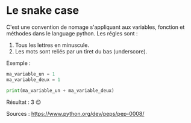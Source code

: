 # Le snake case
C'est une convention de nomage s'appliquant aux variables, fonction et méthodes dans le language python.
Les régles sont :
1. Tous les lettres en minuscule.
2. Les mots sont reliés par un tiret du bas (underscore).

Exemple :
```Python
ma_variable_un = 1
ma_variable_deux = 1

print(ma_variable_un + ma_variable_deux)
```
Résultat : 3 :wink:

Sources : https://www.python.org/dev/peps/pep-0008/
